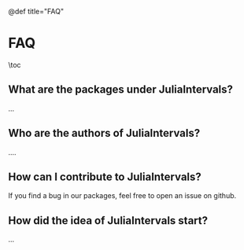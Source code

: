 @def title="FAQ"

# FAQ

\toc

## What are the packages under JuliaIntervals?

...

## Who are the authors of JuliaIntervals?

....

## How can I contribute to JuliaIntervals?

If you find a bug in our packages, feel free to open an issue on github. 

## How did the idea of JuliaIntervals start?

...
